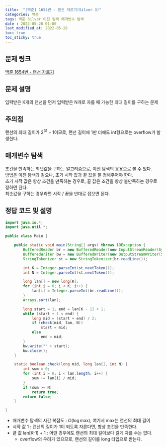 ```yaml
---
title:  "[백준] 1654번 - 랜선 자르기(Silver 3)"
categories: 백준
tags: 백준 Silver 이진 탐색 매개변수 탐색
date : 2022-05-28 01:00
last_modified_at: 2022-05-28
toc: true
toc_sticky: true
---
```


## 문제 링크

[백준 1654번 - 랜선 자르기](https://www.acmicpc.net/problem/1654)

## 문제 설명

입력받은 K개의 랜선을 먼저 입력받은 N개로 자를 때 가능한 최대 길이를 구하는 문제

## 주의점

랜선의 최대 길이가 $2^{31} - 1$이므로, 랜선 길이에 1만 더해도 int형으로는 overflow가 발생한다.

## 매개변수 탐색

조건을 만족하는 최댓값을 구하는 알고리즘으로, 이진 탐색의 응용으로 볼 수 있다.  
방법은 이진 탐색과 같으나, 초기 시작 값과 끝 값을 잘 정해주어야 한다.  
초기 시작 값은 항상 조건을 만족하는 경우로, 끝 값은 조건을 항상 불만족하는 경우로 정하면 된다.  
최솟값을 구하는 경우라면 시작 / 끝을 반대로 잡으면 된다.

## 정답 코드 및 설명

```java
import java.io.*;
import java.util.*;

public class Main {

    public static void main(String[] args) throws IOException {
        BufferedReader br = new BufferedReader(new InputStreamReader(System.in));
        BufferedWriter bw = new BufferedWriter(new OutputStreamWriter(System.out));
        StringTokenizer st = new StringTokenizer(br.readLine());

        int K = Integer.parseInt(st.nextToken());
        int N = Integer.parseInt(st.nextToken());

        long lan[] = new long[K];
        for (int i = 0; i < K; i++) {
            lan[i] = Integer.parseInt(br.readLine());
        }
        Arrays.sort(lan);

        long start = 1, end = lan[K - 1] + 1;
        while (start + 1 < end) {
            long mid = (start + end) / 2;
            if (check(mid, lan, N))
                start = mid;
            else
                end = mid;
        }
        bw.write("" + start);
        bw.close();
    }

    static boolean check(long mid, long lan[], int N) {
        int sum = 0;
        for (int i = 0; i < lan.length; i++) {
            sum += lan[i] / mid;
        }
        if (sum >= N)
            return true;
        return false;
    }

}
```

- 매개변수 탐색의 시간 복잡도 : $O(\log \textrm{max})$, 여기서 max는 랜선의 최대 길이
- 시작 값 1 : 랜선의 길이가 1이 되도록 자른다면, 항상 조건을 만족한다.
- 끝 값 lan[K-1] + 1 : 어떤 경우에도 랜선의 최대 길이보다 길게 자를 수는 없다.
  - overflow의 우려가 있으므로, 랜선의 길이를 long 타입으로 받는다.